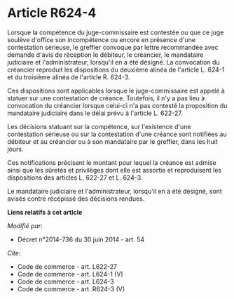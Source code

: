 # Article R624-4

Lorsque la compétence du juge-commissaire est contestée ou que ce juge soulève d'office son incompétence ou encore en
présence d'une contestation sérieuse, le greffier convoque par lettre recommandée avec demande d'avis de réception le
débiteur, le créancier, le mandataire judiciaire et l'administrateur, lorsqu'il en a été désigné. La convocation du créancier
reproduit les dispositions du deuxième alinéa de l'article L. 624-1 et du troisième alinéa de l'article R. 624-3. 

Ces dispositions sont applicables lorsque le juge-commissaire est appelé à statuer sur une contestation de créance.
Toutefois, il n'y a pas lieu à convocation du créancier lorsque celui-ci n'a pas contesté la proposition du mandataire
judiciaire dans le délai prévu à l'article L. 622-27. 

Les décisions statuant sur la compétence, sur l'existence d'une contestation sérieuse ou sur la contestation d'une créance
sont notifiées au débiteur et au créancier ou à son mandataire par le greffier, dans les huit jours. 

Ces notifications précisent le montant pour lequel la créance est admise ainsi que les sûretés et privilèges dont elle est
assortie et reproduisent les dispositions des articles L. 622-27 et L. 624-3. 

Le mandataire judiciaire et l'administrateur, lorsqu'il en a été désigné, sont avisés contre récépissé des décisions rendues.

**Liens relatifs à cet article**

_Modifié par_:

  - Décret n°2014-736 du 30 juin 2014 - art. 54

_Cite_:

  - Code de commerce - art. L622-27
  - Code de commerce - art. L624-1 (V)
  - Code de commerce - art. L624-3
  - Code de commerce - art. R624-3 (V)
